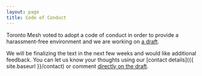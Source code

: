 ```yaml
---
layout: page
title: Code of Conduct
---
```


Toronto Mesh voted to adopt a code of conduct in order to provide a harassment-free environment and we are working on [a draft](https://github.com/tomeshnet/documents/blob/c0c82f1cf7d76c23e926d28f6c7747c4fcd68d13/CONDUCT.md).

We will be finalizing the text in the next few weeks and would like additional feedback. You can let us know your thoughts using our [contact details]({{ site.baseurl }}/contact) or comment [directly on the draft](https://github.com/tomeshnet/documents/pull/23).
